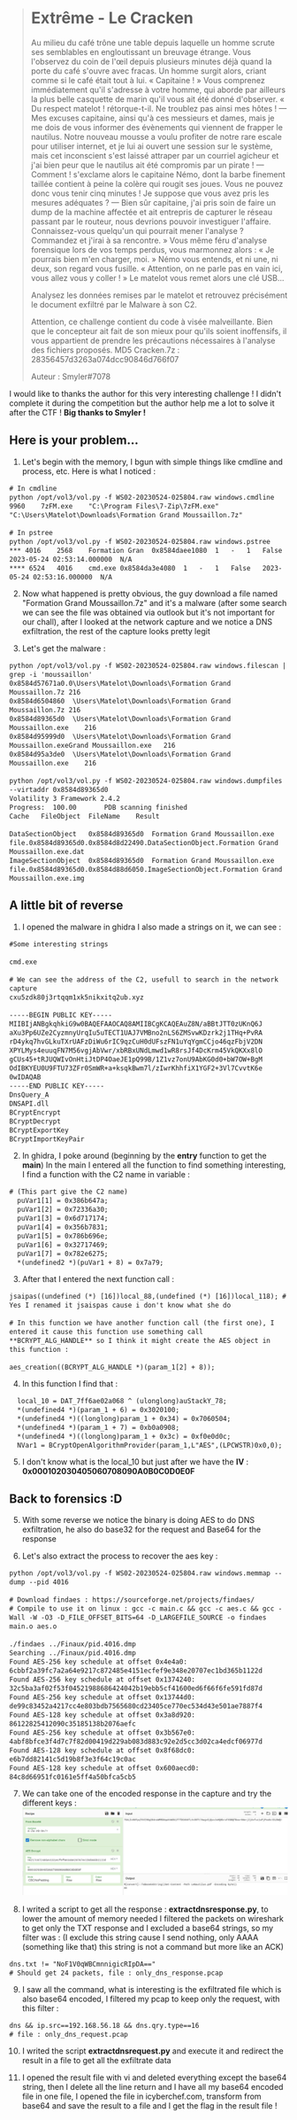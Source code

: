 > # Extrême - Le Cracken
>
> Au milieu du café trône une table depuis laquelle un homme scrute ses semblables en engloutissant un breuvage étrange. Vous l'observez du coin de l'œil depuis plusieurs minutes déjà quand la porte du café s'ouvre avec fracas. Un homme surgit alors, criant comme si le café était tout à lui.
> « Capitaine ! »
> Vous comprenez immédiatement qu'il s'adresse à votre homme, qui aborde par ailleurs la plus belle casquette de marin qu'il vous ait été donné d'observer.
> « Du respect matelot ! rétorque-t-il. Ne troublez pas ainsi mes hôtes !
> — Mes excuses capitaine, ainsi qu'à ces messieurs et dames, mais je me dois de vous informer des évènements qui viennent de frapper le nautilus. Notre nouveau mousse a voulu profiter de notre rare escale pour utiliser internet, et je lui ai ouvert une session sur le système, mais cet inconscient s'est laissé attraper par un courriel agicheur et j'ai bien peur que le nautilus ait été compromis par un pirate !
> — Comment ! s'exclame alors le capitaine Némo, dont la barbe finement taillée contient à peine la colère qui rougit ses joues. Vous ne pouvez donc vous tenir cinq minutes ! Je suppose que vous avez pris les mesures adéquates ?
> — Bien sûr capitaine, j'ai pris soin de faire un dump de la machine affectée et ait entrepris de capturer le réseau passant par le routeur, nous devrions pouvoir investiguer l'affaire. Connaissez-vous quelqu'un qui pourrait mener l'analyse ? Commandez et j'irai à sa rencontre. »
> Vous même féru d'analyse forensique lors de vos temps perdus, vous marmonnez alors :
> « Je pourrais bien m'en charger, moi. »
> Némo vous entends, et ni une, ni deux, son regard vous fusille.
> « Attention, on ne parle pas en vain ici, vous allez vous y coller ! »
> Le matelot vous remet alors une clé USB...
>
> Analysez les données remises par le matelot et retrouvez précisément le document exfiltré par le Malware à son C2.
>
> Attention, ce challenge contient du code à visée malveillante. Bien que le concepteur ait fait de son mieux pour qu'ils soient inoffensifs, il vous appartient de prendre les précautions nécessaires à l'analyse des fichiers proposés.
> MD5 Cracken.7z : 28356457d3263a074dcc90846d766f07
>
> Auteur : Smyler#7078

I would like to thanks the author for this very interesting challenge ! I didn't complete it during the competition but the author help me a lot to solve it after the CTF ! **Big thanks to Smyler !**

## Here is your problem...

1. Let's begin with the memory, I bgun with simple things like cmdline and process, etc. Here is what I noticed :

```
# In cmdline
python /opt/vol3/vol.py -f WS02-20230524-025804.raw windows.cmdline
9960	7zFM.exe	"C:\Program Files\7-Zip\7zFM.exe" "C:\Users\Matelot\Downloads\Formation Grand Moussaillon.7z"

# In pstree
python /opt/vol3/vol.py -f WS02-20230524-025804.raw windows.pstree
*** 4016	2568	Formation Gran	0x8584daee1080	1	-	1	False	2023-05-24 02:53:14.000000 	N/A
**** 6524	4016	cmd.exe	0x8584da3e4080	1	-	1	False	2023-05-24 02:53:16.000000 	N/A
```

2. Now what happened is pretty obvious, the guy download a file named "Formation Grand Moussaillon.7z" and it's a malware (after some search we can see the file was obtained via outlook but it's not important for our chall), after I looked at the network capture and we notice a DNS exfiltration, the rest of the capture looks pretty legit

3. Let's get the malware : 

```
python /opt/vol3/vol.py -f WS02-20230524-025804.raw windows.filescan | grep -i 'moussaillon'
0x8584d57671a0.0\Users\Matelot\Downloads\Formation Grand Moussaillon.7z	216
0x8584d6504860	\Users\Matelot\Downloads\Formation Grand Moussaillon.7z	216
0x8584d89365d0	\Users\Matelot\Downloads\Formation Grand Moussaillon.exe	216
0x8584d95999d0	\Users\Matelot\Downloads\Formation Grand Moussaillon.exeGrand Moussaillon.exe	216
0x8584d95a3de0	\Users\Matelot\Downloads\Formation Grand Moussaillon.exe	216

python /opt/vol3/vol.py -f WS02-20230524-025804.raw windows.dumpfiles --virtaddr 0x8584d89365d0
Volatility 3 Framework 2.4.2
Progress:  100.00		PDB scanning finished                        
Cache	FileObject	FileName	Result

DataSectionObject	0x8584d89365d0	Formation Grand Moussaillon.exe	file.0x8584d89365d0.0x8584d8d22490.DataSectionObject.Formation Grand Moussaillon.exe.dat
ImageSectionObject	0x8584d89365d0	Formation Grand Moussaillon.exe	file.0x8584d89365d0.0x8584d88d6050.ImageSectionObject.Formation Grand Moussaillon.exe.img
```

## A little bit of reverse

1. I opened the malware in ghidra I also made a strings on it, we can see :

```
#Some interesting strings

cmd.exe

# We can see the address of the C2, usefull to search in the network capture
cxu5zdk80j3rtqqm1xk5nikxitq2ub.xyz

-----BEGIN PUBLIC KEY-----
MIIBIjANBgkqhkiG9w0BAQEFAAOCAQ8AMIIBCgKCAQEAuZ8N/aBBtJTT0zUKnQ6J
aXu3Pp6UZe2CyzmnyUrqIu5uTECT1UAJ7VMBno2nLS6ZMSvwKDzrk2j1THq+PvRA
rD4ykq7hvGLkuTXrUAFzDiWu6rIC9qzCuH0dUFszFN1uYqYgmCCjo46qzFbjV2DN
XPYLMys4euuqFN7M56vgjAbVwr/xbRBxUNdLmwd1wR8rsJf4DcKrm45VkQKXx8lO
gCUs45+tRJUQWIvOnHtiJtDP4OaeJE1pQ99B/1Z1vz7onU9AbKG0d0+bW7OW+BgM
OdIBKYEU0U9FTU73ZFr0SmWR+a+ksqkBwm7l/zIwrKhhfiX1YGF2+3Vl7CvvtK6e
0wIDAQAB
-----END PUBLIC KEY-----
DnsQuery_A
DNSAPI.dll
BCryptEncrypt
BCryptDecrypt
BCryptExportKey
BCryptImportKeyPair
```

2. In ghidra, I poke around (beginning by the **entry** function to get the **main**) In the main I entered all the function to find something interesting, I find a function with the C2 name in variable : 

```
# (This part give the C2 name)
  puVar1[1] = 0x386b647a;
  puVar1[2] = 0x72336a30;
  puVar1[3] = 0x6d717174;
  puVar1[4] = 0x356b7831;
  puVar1[5] = 0x786b696e;
  puVar1[6] = 0x32717469;
  puVar1[7] = 0x782e6275;
  *(undefined2 *)(puVar1 + 8) = 0x7a79;
```

3. After that I entered the next function call :

```
jsaipas((undefined (*) [16])local_88,(undefined (*) [16])local_118); # Yes I renamed it jsaispas cause i don't know what she do

# In this function we have another function call (the first one), I entered it cause this function use something call **BCRYPT_ALG_HANDLE** so I think it might create the AES object in this function :

aes_creation((BCRYPT_ALG_HANDLE *)(param_1[2] + 8));
```

4. In this function I find that :

```
  local_10 = DAT_7ff6ae02a068 ^ (ulonglong)auStackY_78;
  *(undefined4 *)(param_1 + 6) = 0x3020100;
  *(undefined4 *)((longlong)param_1 + 0x34) = 0x7060504;
  *(undefined4 *)(param_1 + 7) = 0xb0a0908;
  *(undefined4 *)((longlong)param_1 + 0x3c) = 0xf0e0d0c;
  NVar1 = BCryptOpenAlgorithmProvider(param_1,L"AES",(LPCWSTR)0x0,0);
```

5. I don't know what is the local_10 but just after we have the **IV** : **0x000102030405060708090A0B0C0D0E0F**

## Back to forensics :D
5. With some reverse we notice the binary is doing AES to do DNS exfiltration, he also do base32 for the request and Base64 for the response

6. Let's also extract the process to recover the aes key :

```
python /opt/vol3/vol.py -f WS02-20230524-025804.raw windows.memmap --dump --pid 4016

# Download findaes : https://sourceforge.net/projects/findaes/
# Compile to use it on linux : gcc -c main.c && gcc -c aes.c && gcc -Wall -W -O3 -D_FILE_OFFSET_BITS=64 -D_LARGEFILE_SOURCE -o findaes main.o aes.o

./findaes ../Finaux/pid.4016.dmp 
Searching ../Finaux/pid.4016.dmp
Found AES-256 key schedule at offset 0x4e4a0: 
6cbbf2a39fc7a2a64e9217c872485e4151ecfef9e348e20707ec1bd365b1122d 
Found AES-256 key schedule at offset 0x1374240: 
32c5ba3af02f53f04521988686424042b19ebb5cf41600ed6f66f6fe591fd87d
Found AES-256 key schedule at offset 0x13744d0: 
de99c83452a4217cc4e803bdb7565680cd23405ce770ec534d43e501ae7887f4 
Found AES-128 key schedule at offset 0x3a8d920: 
86122825412090c35185138b2076aefc 
Found AES-256 key schedule at offset 0x3b567e0: 
4abf8bfce3f4d7c7f82d00419d229ab083d883c92e2d5cc3d02ca4edcf06977d
Found AES-128 key schedule at offset 0x8f68dc0: 
e6b7dd82141c5d19b8f3e3f64c19c0ac
Found AES-128 key schedule at offset 0x600aecd0: 
84c8d66951fc0161e5ff4a50bfca5cb5 
```

7. We can take one of the encoded response in the capture and try the different keys :
![decrypted](./aes_decrypt.png)

8. I writed a script to get all the response : **extractdnsresponse.py**, to lower the amount of memory needed I filtered the packets on wireshark to get only the TXT response and I excluded a base64 strings, so my filter was : (I exclude this string cause I send nothing, only AAAA (something like that) this string is not a command but more like an ACK)

```
dns.txt != "NoF1V0qWBCmnnigicRIpDA==" 
# Should get 24 packets, file : only_dns_response.pcap
```

9. I saw all the command, what is interesting is the exfiltrated file which is also base64 encoded, I filtered my pcap to keep only the request, with this filter :

```
dns && ip.src==192.168.56.18 && dns.qry.type==16
# file : only_dns_request.pcap
```

10. I writed the script **extractdnsrequest.py** and execute it and redirect the result in a file to get all the exfiltrate data

11. I opened the result file with vi and deleted everything except the base64 string, then I delete all the line return and I have all my base64 encoded file in one file, I opened the file in icyberchef.com, transform from base64 and save the result to a file and I get the flag in the result file !
